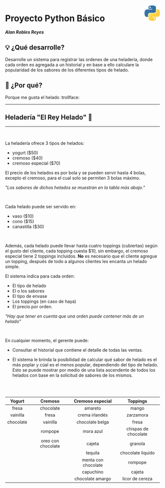 <p>
  <img src="img/Python-logo.png" align = "right"  width="50" height="50" />
</p>

# Proyecto Python Básico

**_Alan Robles Reyes_**

## :bulb: ¿Qué desarrolle?

Desarrolle un sistema para registrar las ordenes de una heladería, donde cada orden es agregada a un historial y en base a ello calculare la popularidad de los sabores de los diferentes tipos de helado.

## :raised_hands: ¿Por qué?

Porque me gusta el helado :trollface:

<hr>

## Heladería "El Rey Helado" :icecream:

<hr>

<br>

La heladería ofrece 3 tipos de helados:

- yogurt ($50)
- cremoso ($40)
- cremoso especial ($70)

El precio de los helados es por bola y se pueden servir hasta 4 bolas, excepto el cremoso, para el cual solo se permiten 3 bolas máximo.

_"Los sabores de dichos helados se muestran en la tabla más abajo."_

<br>

Cada helado puede ser servido en:

- vaso ($10)
- cono ($15)
- canastilla ($30)

<br>

Además, cada helado puede llevar hasta cuatro toppings (cubiertas) según el gusto del cliente, cada topping cuesta $10, sin embargo, el cremoso especial tiene 2 toppings incluidos. **No** es necesario que el cliente agregue un topping, después de todo a algunos clientes les encanta un helado simple.

El sistema indica para cada orden:

- El tipo de helado
- El o los sabores
- El tipo de envase
- Los toppings (en caso de haya)
- El precio por orden.

_"Hay que tener en cuenta que una orden puede contener más de un helado"_

<br>

En cualquier momento, el gerente puede:

- Consultar el historial que contiene el detalle de todas las ventas.

- El sistema le brinda la posibilidad de calcular qué sabor de helado es el más poplar y cúal es el menos popular, dependiendo del tipo de helado. Esto se puede mostrar por medio de una lista ascendente de todos los helados con base en la solicitud de sabores de los mismos.

<br><br>

|  Yogurt   |      Cremoso       |  Cremoso especial   |       Toppings       |
| :-------: | :----------------: | :-----------------: | :------------------: |
|   fresa   |     chocolate      |       amareto       |        mango         |
| vainilla  |       fresa        |   crema irlandés    |      zarzamora       |
| chocolate |      vainilla      |   chocolate belga   |        fresa         |
|           |      rompope       |      mora azul      | chispas de chocolate |
|           | oreo con chocolate |       cajeta        |       granola        |
|           |                    |       tequila       |  chocolate liquido   |
|           |                    | menta con chocolate |       rompope        |
|           |                    |      capuchino      |        cajeta        |
|           |                    |  chocolate amargo   |   licor de cereza    |
